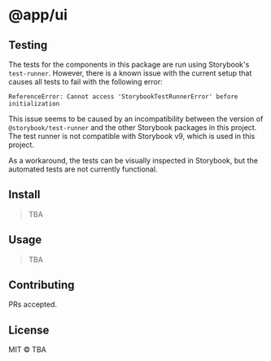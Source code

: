 # @app/ui

## Testing

The tests for the components in this package are run using Storybook's `test-runner`. However, there is a known issue with the current setup that causes all tests to fail with the following error:

```
ReferenceError: Cannot access 'StorybookTestRunnerError' before initialization
```

This issue seems to be caused by an incompatibility between the version of `@storybook/test-runner` and the other Storybook packages in this project. The test runner is not compatible with Storybook v9, which is used in this project.

As a workaround, the tests can be visually inspected in Storybook, but the automated tests are not currently functional.

## Install

> TBA

## Usage

> TBA

## Contributing

PRs accepted.

## License

MIT © TBA
